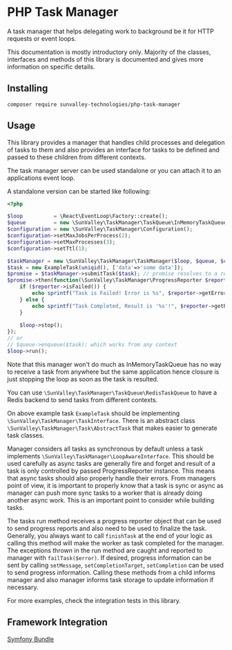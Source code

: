 # PHP Task Manager

A task manager that helps delegating work to background be it for HTTP requests or event loops.

This documentation is mostly introductory only. Majority of the classes, interfaces and methods of this library is documented
and gives more information on specific details.

## Installing

``
composer require sunvalley-technologies/php-task-manager
``

## Usage

This library provides a manager that handles child processes and delegation of tasks to them and also provides 
an interface for tasks to be defined and passed to these children from different contexts.

The task manager server can be used standalone or you can attach it to an applications event loop.

A standalone version can be started like following:

````php
<?php

$loop          = \React\EventLoop\Factory::create();
$queue         = new \SunValley\TaskManager\TaskQueue\InMemoryTaskQueue($loop);
$configuration = new \SunValley\TaskManager\Configuration();
$configuration->setMaxJobsPerProcess(2);
$configuration->setMaxProcesses(3);
$configuration->setTtl(1);

$taskManager = new \SunValley\TaskManager\TaskManager($loop, $queue, $configuration);
$task = new ExampleTask(uniqid(), ['data'=>'some data']);
$promise = $taskManager->submitTask($task); // promise resolves to a result object
$promise->then(function(\SunValley\TaskManager\ProgressReporter $reporter) use ($loop) {
    if ($reporter->isFailed()) {
        echo sprintf("Task is Failed! Error is %s", $reporter->getError());    
    } else {
        echo sprintf("Task Completed, Result is '%s'!", $reporter->getResult());
    }
    
    $loop->stop();
});
// or 
// $queue->enqueue($task); which works from any context
$loop->run();
````

Note that this manager won't do much as InMemoryTaskQueue has no way to receive a task from anywhere but the same 
application hence closure is just stopping the loop as soon as the task is resulted. 

You can use `\SunValley\TaskManager\TaskQueue\RedisTaskQueue` to have a Redis backend to send tasks from different contexts.

On above example task `ExampleTask` should be implementing `\SunValley\TaskManager\TaskInterface`. There is 
an abstract class `\SunValley\TaskManager\Task\AbstractTask` that makes easier to generate task classes.

Manager considers all tasks as synchronous by default unless a task implements `\SunValley\TaskManager\LoopAwareInterface`.
This should be used carefully as async tasks are generally fire and forget and result of a task is only controlled by 
passed ProgressReporter instance. This means that async tasks should also properly handle their errors. From managers 
point of view, it is important to properly know that a task is sync or async as manager can push more sync tasks to a 
worker that is already doing another async work. This is an important point to consider while building tasks.

The tasks run method receives a progress reporter object that can be used to send progress reports and also need to be used to 
finalize the task. Generally, you always want to call `finishTask` at the end of your logic as calling this method will make the worker 
as task completed for the manager. The exceptions thrown in the run method are caught and reported to manager with `failTask($error)`.
If desired, progress information can be sent by calling `setMessage`, `setCompletionTarget`, `setCompletion` can be used to send progress 
information. Calling these methods from a child informs manager and also manager informs task storage to update information if necessary.
 
For more examples, check the integration tests in this library.

## Framework Integration

[Symfony Bundle](https://github.com/sunvalley-technologies/php-task-manager-symfony-bundle)


